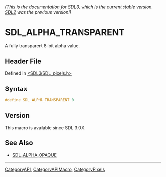 ###### (This is the documentation for SDL3, which is the current stable version. [SDL2](https://wiki.libsdl.org/SDL2/) was the previous version!)
# SDL_ALPHA_TRANSPARENT

A fully transparent 8-bit alpha value.

## Header File

Defined in [<SDL3/SDL_pixels.h>](https://github.com/libsdl-org/SDL/blob/main/include/SDL3/SDL_pixels.h)

## Syntax

```c
#define SDL_ALPHA_TRANSPARENT 0
```

## Version

This macro is available since SDL 3.0.0.

## See Also

- [SDL_ALPHA_OPAQUE](SDL_ALPHA_OPAQUE)

----
[CategoryAPI](CategoryAPI), [CategoryAPIMacro](CategoryAPIMacro), [CategoryPixels](CategoryPixels)

